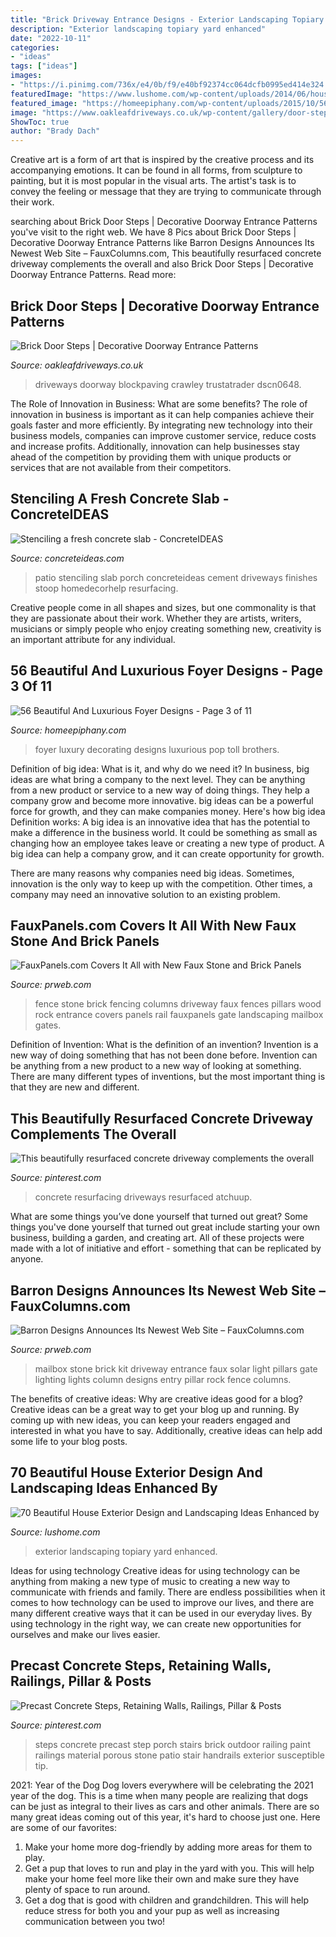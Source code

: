 ```yaml
---
title: "Brick Driveway Entrance Designs - Exterior Landscaping Topiary Yard Enhanced"
description: "Exterior landscaping topiary yard enhanced"
date: "2022-10-11"
categories:
- "ideas"
tags: ["ideas"]
images:
- "https://i.pinimg.com/736x/e4/0b/f9/e40bf92374cc064dcfb0995ed414e324.jpg"
featuredImage: "https://www.lushome.com/wp-content/uploads/2014/06/house-exterior-design-yard-landscaping-topiary-15.jpg"
featured_image: "https://homeepiphany.com/wp-content/uploads/2015/10/56-Beautiful-And-Luxurious-Foyer-Designs-14.jpg"
image: "https://www.oakleafdriveways.co.uk/wp-content/gallery/door-steps-and-entrance-patterns/DSCN0648.JPG"
ShowToc: true
author: "Brady Dach"
---
```



Creative art is a form of art that is inspired by the creative process and its accompanying emotions. It can be found in all forms, from sculpture to painting, but it is most popular in the visual arts. The artist's task is to convey the feeling or message that they are trying to communicate through their work.

	

		
searching about Brick Door Steps | Decorative Doorway Entrance Patterns you've visit to the right web. We have 8 Pics about Brick Door Steps | Decorative Doorway Entrance Patterns like Barron Designs Announces Its Newest Web Site – FauxColumns.com, This beautifully resurfaced concrete driveway complements the overall and also Brick Door Steps | Decorative Doorway Entrance Patterns. Read more:
		
    
## Brick Door Steps | Decorative Doorway Entrance Patterns

<img loading=lazy src="https://www.oakleafdriveways.co.uk/wp-content/gallery/door-steps-and-entrance-patterns/DSCN0648.JPG" onerror="this.onerror=null;this.src='https://tse4.mm.bing.net/th?id=OIP.nHvybyYFNfhxQU_m7wgPXwHaFj&amp;pid=15.1';" alt="Brick Door Steps | Decorative Doorway Entrance Patterns">

_Source: oakleafdriveways.co.uk_

>driveways doorway blockpaving crawley trustatrader dscn0648. 

	

The Role of Innovation in Business: What are some benefits?
The role of innovation in business is important as it can help companies achieve their goals faster and more efficiently. By integrating new technology into their business models, companies can improve customer service, reduce costs and increase profits. Additionally, innovation can help businesses stay ahead of the competition by providing them with unique products or services that are not available from their competitors.

    
## Stenciling A Fresh Concrete Slab - ConcreteIDEAS

<img loading=lazy src="https://www.concreteideas.com/wp-content/uploads/2014/02/Stencil-patterns.jpg" onerror="this.onerror=null;this.src='https://tse3.mm.bing.net/th?id=OIP.IvD_MoqGSgqiCiZnVq2_YQAAAA&amp;pid=15.1';" alt="Stenciling a fresh concrete slab - ConcreteIDEAS">

_Source: concreteideas.com_

>patio stenciling slab porch concreteideas cement driveways finishes stoop homedecorhelp resurfacing. 

	

Creative people come in all shapes and sizes, but one commonality is that they are passionate about their work. Whether they are artists, writers, musicians or simply people who enjoy creating something new, creativity is an important attribute for any individual.

    
## 56 Beautiful And Luxurious Foyer Designs - Page 3 Of 11

<img loading=lazy src="https://homeepiphany.com/wp-content/uploads/2015/10/56-Beautiful-And-Luxurious-Foyer-Designs-14.jpg" onerror="this.onerror=null;this.src='https://tse2.mm.bing.net/th?id=OIP.NVslVa9eLzv1qwl_5BUquwHaNK&amp;pid=15.1';" alt="56 Beautiful And Luxurious Foyer Designs - Page 3 of 11">

_Source: homeepiphany.com_

>foyer luxury decorating designs luxurious pop toll brothers. 

	

Definition of big idea: What is it, and why do we need it?
In business, big ideas are what bring a company to the next level. They can be anything from a new product or service to a new way of doing things. They help a company grow and become more innovative. big ideas can be a powerful force for growth, and they can make companies money.
Here's how big idea Definition works: 
A big idea is an innovative idea that has the potential to make a difference in the business world. It could be something as small as changing how an employee takes leave or creating a new type of product. A big idea can help a company grow, and it can create opportunity for growth. 

There are many reasons why companies need big ideas. Sometimes, innovation is the only way to keep up with the competition. Other times, a company may need an innovative solution to an existing problem.

    
## FauxPanels.com Covers It All With New Faux Stone And Brick Panels

<img loading=lazy src="http://ww1.prweb.com/prfiles/2008/08/06/214830/majestystonefenceposts.jpg" onerror="this.onerror=null;this.src='https://tse1.mm.bing.net/th?id=OIP.Nblx5OXmyl5oGey5CCmrzgHaDz&amp;pid=15.1';" alt="FauxPanels.com Covers It All with New Faux Stone and Brick Panels">

_Source: prweb.com_

>fence stone brick fencing columns driveway faux fences pillars wood rock entrance covers panels rail fauxpanels gate landscaping mailbox gates. 

	

Definition of Invention: What is the definition of an invention?
Invention is a new way of doing something that has not been done before. Invention can be anything from a new product to a new way of looking at something. There are many different types of inventions, but the most important thing is that they are new and different.

    
## This Beautifully Resurfaced Concrete Driveway Complements The Overall

<img loading=lazy src="https://i.pinimg.com/736x/e4/0b/f9/e40bf92374cc064dcfb0995ed414e324.jpg" onerror="this.onerror=null;this.src='https://tse2.mm.bing.net/th?id=OIP.clUp0vgIElPQvjofCn9rXAHaJ4&amp;pid=15.1';" alt="This beautifully resurfaced concrete driveway complements the overall">

_Source: pinterest.com_

>concrete resurfacing driveways resurfaced atchuup. 

	

What are some things you’ve done yourself that turned out great?
Some things you've done yourself that turned out great include starting your own business, building a garden, and creating art. All of these projects were made with a lot of initiative and effort - something that can be replicated by anyone.

    
## Barron Designs Announces Its Newest Web Site – FauxColumns.com

<img loading=lazy src="http://ww1.prweb.com/prfiles/2013/01/04/10293370/mailboxpost-th-025.jpg" onerror="this.onerror=null;this.src='https://tse1.mm.bing.net/th?id=OIP.QysVNRRyuzjEJ5bgj5OftwHaJ4&amp;pid=15.1';" alt="Barron Designs Announces Its Newest Web Site – FauxColumns.com">

_Source: prweb.com_

>mailbox stone brick kit driveway entrance faux solar light pillars gate lighting lights column designs entry pillar rock fence columns. 

	

The benefits of creative ideas: Why are creative ideas good for a blog?
Creative ideas can be a great way to get your blog up and running. By coming up with new ideas, you can keep your readers engaged and interested in what you have to say. Additionally, creative ideas can help add some life to your blog posts.

    
## 70 Beautiful House Exterior Design And Landscaping Ideas Enhanced By

<img loading=lazy src="https://www.lushome.com/wp-content/uploads/2014/06/house-exterior-design-yard-landscaping-topiary-15.jpg" onerror="this.onerror=null;this.src='https://tse4.mm.bing.net/th?id=OIP.S_4rYdDoGrujiZt2nue9bwAAAA&amp;pid=15.1';" alt="70 Beautiful House Exterior Design and Landscaping Ideas Enhanced by">

_Source: lushome.com_

>exterior landscaping topiary yard enhanced. 

	

Ideas for using technology
Creative ideas for using technology can be anything from making a new type of music to creating a new way to communicate with friends and family. There are endless possibilities when it comes to how technology can be used to improve our lives, and there are many different creative ways that it can be used in our everyday lives. By using technology in the right way, we can create new opportunities for ourselves and make our lives easier.

    
## Precast Concrete Steps, Retaining Walls, Railings, Pillar &amp; Posts

<img loading=lazy src="https://i.pinimg.com/736x/02/f1/c3/02f1c378e1db335edd2e0f6036f38199--precast-concrete-front-entry.jpg" onerror="this.onerror=null;this.src='https://tse4.mm.bing.net/th?id=OIP.sTjEARlmBAOirDpDchpjygHaJ3&amp;pid=15.1';" alt="Precast Concrete Steps, Retaining Walls, Railings, Pillar &amp; Posts">

_Source: pinterest.com_

>steps concrete precast step porch stairs brick outdoor railing paint railings material porous stone patio stair handrails exterior susceptible tip. 

	

2021: Year of the Dog
Dog lovers everywhere will be celebrating the 2021 year of the dog. This is a time when many people are realizing that dogs can be just as integral to their lives as cars and other animals. There are so many great ideas coming out of this year, it's hard to choose just one. Here are some of our favorites: 
1) Make your home more dog-friendly by adding more areas for them to play.
2) Get a pup that loves to run and play in the yard with you. This will help make your home feel more like their own and make sure they have plenty of space to run around. 
3) Get a dog that is good with children and grandchildren. This will help reduce stress for both you and your pup as well as increasing communication between you two!

